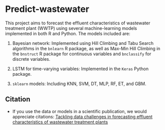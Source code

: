 # Predict-wastewater

This project aims to forecast the effluent characteristics of wastewater treatment plant (WWTP) using several machine-learning models implemented in both R and Python. The models included are:

1. Bayesian network: Implemented using Hill Climbing and Tabu Search algorithms in the `bnlearn` R package, as well as Max-Min Hill Climbing in the `bnstruct` R package for continuous variables and `bnclassify` for discrete variables.

2. LSTM for time-varying variables: Implemented in the `Keras` Python package.

3. `sklearn` models: Including KNN, SVM, DT, MLP, RF, ET, and GBM.


## Citation

- If you use the data or models in a scientific publication, we would appreciate citations: [Tackling data challenges in forecasting effluent characteristics of wastewater treatment plants](https://www.sciencedirect.com/science/article/abs/pii/S0301479724003104?via%3Dihub)
